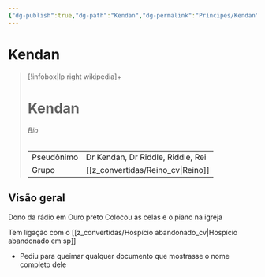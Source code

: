 ```yaml
---
{"dg-publish":true,"dg-path":"Kendan","dg-permalink":"Príncipes/Kendan","permalink":"/Príncipes/Kendan/","title":"Kendan","tags":["#NPC","#Personagem","#Príncipe","#Liderança"]}
---
```



# Kendan
> [!infobox|lp right wikipedia]+
> #  Kendan
> ###### Bio
> |  |  |
> | ---- | ---- |
> | Pseudônimo | <span>Dr Kendan, Dr Riddle, Riddle, Rei</span> |
> |Grupo| [[z_convertidas/Reino_cv\|Reino]]|

## Visão geral
Dono da rádio em Ouro preto
Colocou as celas e o piano na igreja

Tem ligação com o [[z_convertidas/Hospício abandonado_cv\|Hospício abandonado em sp]]
- Pediu para queimar qualquer documento que mostrasse o nome completo dele
